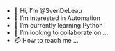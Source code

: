 - 👋 Hi, I’m @SvenDeLeau
- 👀 I’m interested in Automation
- 🌱 I’m currently learning Python
- 💞️ I’m looking to collaborate on ...
- 📫 How to reach me ...

<!---
SvenDeLeau/SvenDeLeau is a ✨ special ✨ repository because its `README.md` (this file) appears on your GitHub profile.
You can click the Preview link to take a look at your changes.
--->
